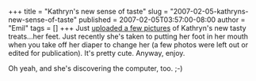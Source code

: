 +++
title = "Kathryn's new sense of taste"
slug = "2007-02-05-kathryns-new-sense-of-taste"
published = 2007-02-05T03:57:00-08:00
author = "Emil"
tags = []
+++
Just [uploaded a few
pictures](http://kathrynmarie.shutterfly.com/action/pictures?a=67b0de21b3254cb88409)
of Kathryn's new tasty treats...her feet. Just recently she's taken to
putting her foot in her mouth when you take off her diaper to change her
(a few photos were left out or edited for publication). It's pretty
cute. Anyway, enjoy.  
  
Oh yeah, and she's discovering the computer, too. ;-)
